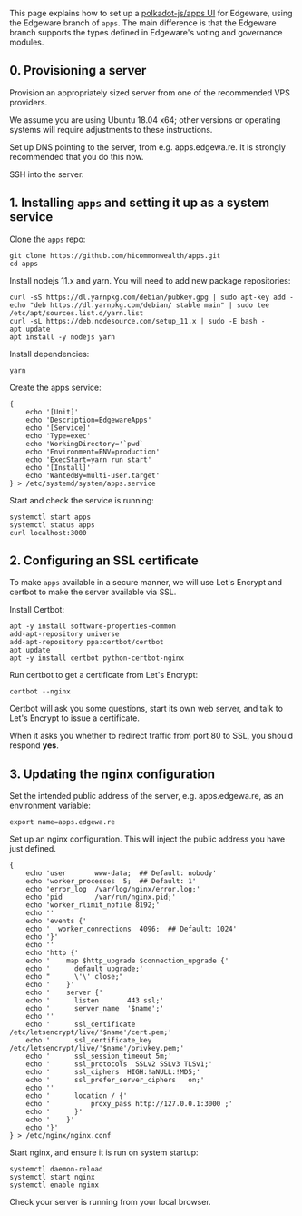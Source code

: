 This page explains how to set up a [polkadot-js/apps UI](https://polkadot.js.org/apps/)
for Edgeware, using the Edgeware branch of `apps`. The main difference is that the Edgeware
branch supports the types defined in Edgeware's voting and governance modules.

## 0. Provisioning a server

Provision an appropriately sized server from one of the recommended VPS providers.

We assume you are using Ubuntu 18.04 x64; other versions or operating systems will require adjustments to these instructions.

Set up DNS pointing to the server, from e.g. apps.edgewa.re. It is strongly recommended that you do this now.

SSH into the server.

## 1. Installing `apps` and setting it up as a system service

Clone the `apps` repo:

```
git clone https://github.com/hicommonwealth/apps.git
cd apps
```

Install nodejs 11.x and yarn. You will need to add new package repositories:
```
curl -sS https://dl.yarnpkg.com/debian/pubkey.gpg | sudo apt-key add -
echo "deb https://dl.yarnpkg.com/debian/ stable main" | sudo tee /etc/apt/sources.list.d/yarn.list
curl -sL https://deb.nodesource.com/setup_11.x | sudo -E bash -
apt update
apt install -y nodejs yarn
```

Install dependencies:
```
yarn
```

Create the apps service:
```
{
    echo '[Unit]'
    echo 'Description=EdgewareApps'
    echo '[Service]'
    echo 'Type=exec'
    echo 'WorkingDirectory='`pwd`
    echo 'Environment=ENV=production'
    echo 'ExecStart=yarn run start'
    echo '[Install]'
    echo 'WantedBy=multi-user.target'
} > /etc/systemd/system/apps.service
```

Start and check the service is running:
```
systemctl start apps
systemctl status apps
curl localhost:3000
```

## 2. Configuring an SSL certificate

To make `apps` available in a secure manner, we will use Let's Encrypt
and certbot to make the server available via SSL.

Install Certbot:

```
apt -y install software-properties-common
add-apt-repository universe
add-apt-repository ppa:certbot/certbot
apt update
apt -y install certbot python-certbot-nginx
```

Run certbot to get a certificate from Let's Encrypt:

```
certbot --nginx
```

Certbot will ask you some questions, start its own web
server, and talk to Let's Encrypt to issue a certificate.

When it asks you whether to redirect traffic from port
80 to SSL, you should respond **yes**.

## 3. Updating the nginx configuration

Set the intended public address of the server, e.g. apps.edgewa.re, as an environment variable:

```
export name=apps.edgewa.re
```

Set up an nginx configuration. This will inject the public address you have just defined.

```
{
    echo 'user       www-data;  ## Default: nobody'
    echo 'worker_processes  5;  ## Default: 1'
    echo 'error_log  /var/log/nginx/error.log;'
    echo 'pid        /var/run/nginx.pid;'
    echo 'worker_rlimit_nofile 8192;'
    echo ''
    echo 'events {'
    echo '  worker_connections  4096;  ## Default: 1024'
    echo '}'
    echo ''
    echo 'http {'
    echo '    map $http_upgrade $connection_upgrade {'
    echo '      default upgrade;'
    echo "      \'\' close;"
    echo '    }'
    echo '    server {'
    echo '      listen       443 ssl;'
    echo '      server_name  '$name';'
    echo ''
    echo '      ssl_certificate /etc/letsencrypt/live/'$name'/cert.pem;'
    echo '      ssl_certificate_key /etc/letsencrypt/live/'$name'/privkey.pem;'
    echo '      ssl_session_timeout 5m;'
    echo '      ssl_protocols  SSLv2 SSLv3 TLSv1;'
    echo '      ssl_ciphers  HIGH:!aNULL:!MD5;'
    echo '      ssl_prefer_server_ciphers   on;'
    echo ''
    echo '      location / {'
    echo '          proxy_pass http://127.0.0.1:3000 ;'
    echo '      }'
    echo '    }'
    echo '}'
} > /etc/nginx/nginx.conf
```

Start nginx, and ensure it is run on system startup:
```
systemctl daemon-reload
systemctl start nginx
systemctl enable nginx
```

Check your server is running from your local browser.
